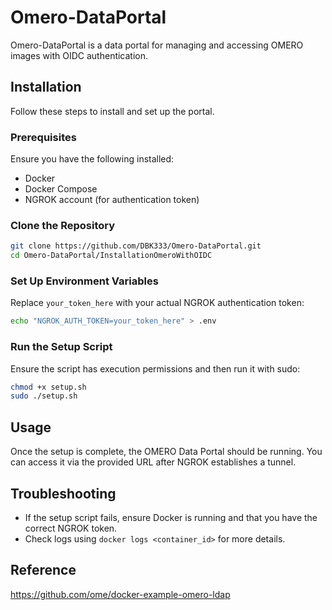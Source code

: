 # Omero-DataPortal

Omero-DataPortal is a data portal for managing and accessing OMERO images with OIDC authentication.

## Installation

Follow these steps to install and set up the portal.

### Prerequisites

Ensure you have the following installed:
- Docker
- Docker Compose
- NGROK account (for authentication token)

### Clone the Repository

```sh
git clone https://github.com/DBK333/Omero-DataPortal.git
cd Omero-DataPortal/InstallationOmeroWithOIDC
```

### Set Up Environment Variables

Replace `your_token_here` with your actual NGROK authentication token:

```sh
echo "NGROK_AUTH_TOKEN=your_token_here" > .env
```

### Run the Setup Script

Ensure the script has execution permissions and then run it with sudo:

```sh
chmod +x setup.sh
sudo ./setup.sh
```

## Usage

Once the setup is complete, the OMERO Data Portal should be running. You can access it via the provided URL after NGROK establishes a tunnel.

## Troubleshooting

- If the setup script fails, ensure Docker is running and that you have the correct NGROK token.
- Check logs using `docker logs <container_id>` for more details.

## Reference

https://github.com/ome/docker-example-omero-ldap


